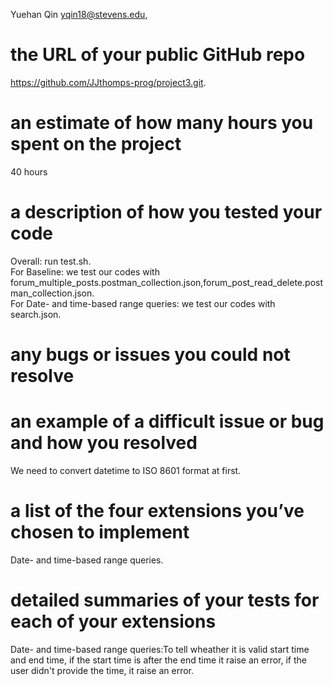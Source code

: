 Yuehan Qin yqin18@stevens.edu, 
# the URL of your public GitHub repo
https://github.com/JJthomps-prog/project3.git.  
# an estimate of how many hours you spent on the project
40 hours
# a description of how you tested your code
Overall: run test.sh.  
For Baseline: we test our codes with forum_multiple_posts.postman_collection.json,forum_post_read_delete.postman_collection.json.  
For Date- and time-based range queries: we test our codes with search.json.   
# any bugs or issues you could not resolve

# an example of a difficult issue or bug and how you resolved
We need to convert datetime to ISO 8601 format at first.   
# a list of the four extensions you’ve chosen to implement
Date- and time-based range queries.  
# detailed summaries of your tests for each of your extensions
Date- and time-based range queries:To tell wheather it is valid start time and end time, if the start time is after the end time it raise an error, if the user didn't provide the time, it raise an error.  

